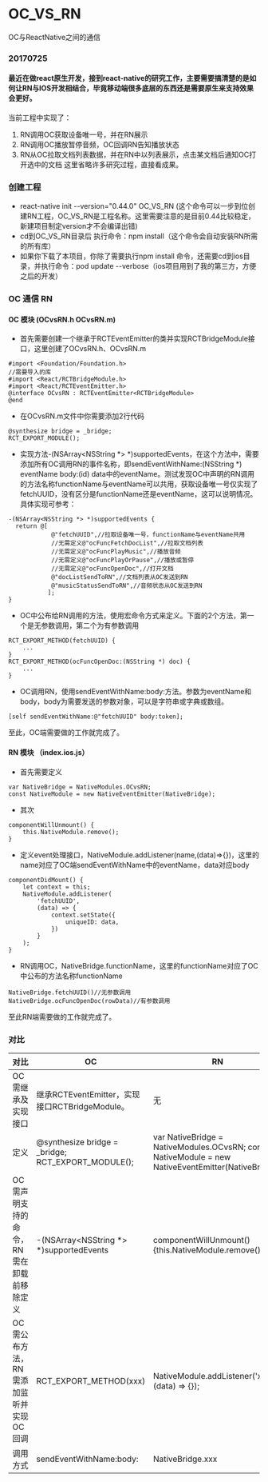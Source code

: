# OC_VS_RN
OC与ReactNative之间的通信

### 20170725 
#### 最近在做react原生开发，接到react-native的研究工作，主要需要搞清楚的是如何让RN与IOS开发相结合，毕竟移动端很多底层的东西还是需要原生来支持效果会更好。
当前工程中实现了：
1. RN调用OC获取设备唯一号，并在RN展示
2. RN调用OC播放暂停音频，OC回调RN告知播放状态
3. RN从OC拉取文档列表数据，并在RN中以列表展示，点击某文档后通知OC打开选中的文档
这里省略许多研究过程，直接看成果。

### 创建工程
- react-native init --version="0.44.0" OC_VS_RN (这个命令可以一步到位创建RN工程，OC_VS_RN是工程名称。这里需要注意的是目前0.44比较稳定，新建项目制定version才不会编译出错)
- cd到OC_VS_RN目录后 执行命令：npm install（这个命令会自动安装RN所需的所有库）
- 如果你下载了本项目，你除了需要执行npm install 命令，还需要cd到ios目录，并执行命令：pod update --verbose（ios项目用到了我的第三方，方便之后的开发）  
 
### OC 通信 RN
#### OC 模块 (OCvsRN.h OCvsRN.m)
- 首先需要创建一个继承于RCTEventEmitter的类并实现RCTBridgeModule接口，这里创建了OCvsRN.h、OCvsRN.m
    
```
#import <Foundation/Foundation.h>
//需要导入的库
#import <React/RCTBridgeModule.h>
#import <React/RCTEventEmitter.h> 
@interface OCvsRN : RCTEventEmitter<RCTBridgeModule>
@end
``` 
- 在OCvsRN.m文件中你需要添加2行代码

```
@synthesize bridge = _bridge;
RCT_EXPORT_MODULE(); 
```
- 实现方法-(NSArray<NSString *> *)supportedEvents，在这个方法中，需要添加所有OC调用RN的事件名称，即sendEventWithName:(NSString *) eventName body:(id) data中的eventName。测试发现OC中声明的RN调用的方法名称functionName与eventName可以共用，获取设备唯一号仅实现了fetchUUID，没有区分是functionName还是eventName，这可以说明情况。具体实现可参考：

```
-(NSArray<NSString *> *)supportedEvents {
  return @[
            @"fetchUUID",//拉取设备唯一号，functionName与eventName共用
            //无需定义@"ocFuncFetchDocList",//拉取文档列表
            //无需定义@"ocFuncPlayMusic",//播放音频
            //无需定义@"ocFuncPlayOrPause",//播放或暂停
            //无需定义@"ocFuncOpenDoc",//打开文档
            @"docListSendToRN",//文档列表从OC发送到RN
            @"musicStatusSendToRN",//音频状态从OC发送到RN
           ];
}
```
- OC中公布给RN调用的方法，使用宏命令方式来定义。下面的2个方法，第一个是无参数调用，第二个为有参数调用

```
RCT_EXPORT_METHOD(fetchUUID) {
    ... 
}
RCT_EXPORT_METHOD(ocFuncOpenDoc:(NSString *) doc) {
    ...
}
```
- OC调用RN，使用sendEventWithName:body:方法。参数为eventName和body，body为需要发送的参数对象，可以是字符串或字典或数组。 

```
[self sendEventWithName:@"fetchUUID" body:token];
```

至此，OC端需要做的工作就完成了。

#### RN 模块 （index.ios.js）
- 首先需要定义

```
var NativeBridge = NativeModules.OCvsRN;
const NativeModule = new NativeEventEmitter(NativeBridge);
```
- 其次

```
componentWillUnmount() {
    this.NativeModule.remove();
}
```
- 定义event处理接口，NativeModule.addListener(name,(data)=>{})，这里的name对应了OC端sendEventWithName中的eventName，data对应body

```
componentDidMount() {
    let context = this; 
    NativeModule.addListener(
        'fetchUUID',
        (data) => {
            context.setState({
                uniqueID: data,
            })
        }
    );
}
```
- RN调用OC，NativeBridge.functionName，这里的functionName对应了OC中公布的方法名称functionName

```
NativeBridge.fetchUUID()//无参数调用
NativeBridge.ocFuncOpenDoc(rowData)//有参数调用
```
至此RN端需要做的工作就完成了。

### 对比

| 对比 | OC | RN |
| --- | --- | --- |
| OC需继承及实现接口 | 继承RCTEventEmitter，实现接口RCTBridgeModule。 |  无 | 
| 定义 | @synthesize bridge = _bridge; RCT_EXPORT_MODULE(); | var NativeBridge = NativeModules.OCvsRN; const NativeModule = new NativeEventEmitter(NativeBridge); | 
| OC需声明支持的命令，RN需在卸载前移除定义 | -(NSArray<NSString *> *)supportedEvents  | componentWillUnmount() {this.NativeModule.remove();} |
| OC需公布方法，RN需添加监听并实现OC回调 | RCT_EXPORT_METHOD(xxx) |  NativeModule.addListener('xxx',(data) => {}); |
| 调用方式 | sendEventWithName:body: | NativeBridge.xxx |

 
 



